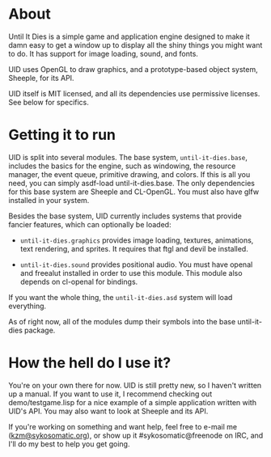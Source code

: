 About
=====

Until It Dies is a simple game and application engine designed to make it damn easy to get a window
up to display all the shiny things you might want to do. It has support for image loading, sound,
and fonts.

UID uses OpenGL to draw graphics, and a prototype-based object system, Sheeple, for its API.

UID itself is MIT licensed, and all its dependencies use permissive licenses. See below for specifics.

Getting it to run
=================

UID is split into several modules. The base system, `until-it-dies.base`, includes the basics for
the engine, such as windowing, the resource manager, the event queue, primitive drawing, and
colors. If this is all you need, you can simply asdf-load until-it-dies.base. The only dependencies
for this base system are Sheeple and CL-OpenGL. You must also have glfw installed in your system.

Besides the base system, UID currently includes systems that provide fancier features, which can
optionally be loaded:

* `until-it-dies.graphics` provides image loading, textures, animations, text rendering, and
  sprites. It requires that ftgl and devil be installed.

* `until-it-dies.sound` provides positional audio. You must have openal and freealut installed in
  order to use this module. This module also depends on cl-openal for bindings.

If you want the whole thing, the `until-it-dies.asd` system will load everything.

As of right now, all of the modules dump their symbols into the base until-it-dies package.

How the hell do I use it?
=========================

You're on your own there for now. UID is still pretty new, so I haven't written up a manual. If you
want to use it, I recommend checking out demo/testgame.lisp for a nice example of a simple
application written with UID's API. You may also want to look at Sheeple and its API.

If you're working on something and want help, feel free to e-mail me (kzm@sykosomatic.org), or
show up it #sykosomatic@freenode on IRC, and I'll do my best to help you get going.

